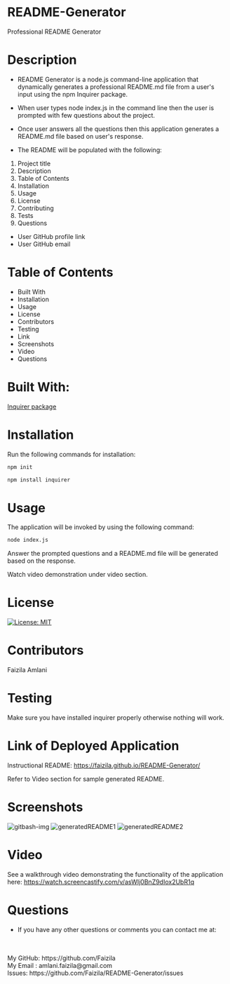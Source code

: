 # README-Generator

Professional README Generator

# Description

* README Generator is a node.js command-line application that dynamically generates a professional README.md file from a user's input using the npm Inquirer package.

* When user types node index.js in the command line then the user is prompted with few questions about the project.

* Once user answers all the questions then this application generates a README.md file based on user's response.

* The README will be populated with the following:

1. Project title
2. Description
3. Table of Contents
4. Installation
5. Usage
6. License
7. Contributing
8. Tests
9. Questions
- User GitHub profile link
- User GitHub email

# Table of Contents

* Built With
* Installation
* Usage
* License
* Contributors
* Testing
* Link
* Screenshots
* Video
* Questions

# Built With:

[Inquirer package](https://www.npmjs.com/package/inquirer)

# Installation

Run the following commands for installation:

```bash
npm init
```

```bash
npm install inquirer
```
# Usage

The application will be invoked by using the following command:

```bash
node index.js
```
Answer the prompted questions and a README.md file will be generated based on the response.

Watch video demonstration under video section.

# License

[![License: MIT](https://img.shields.io/badge/License-MIT-yellow.svg)](https://opensource.org/licenses/MIT)

# Contributors

Faizila Amlani

# Testing

Make sure you have installed inquirer properly otherwise nothing will work.

# Link of Deployed Application 

Instructional README: https://faizila.github.io/README-Generator/

Refer to Video section for sample generated README.

# Screenshots

![gitbash-img](https://user-images.githubusercontent.com/78191579/137217142-d9703061-a8e0-42ff-8d75-74ad21efe3b5.JPG)
![generatedREADME1](https://user-images.githubusercontent.com/78191579/137217147-766c4802-c5b7-45c9-aac2-887a5565cb97.JPG)
![generatedREADME2](https://user-images.githubusercontent.com/78191579/137217155-e789a72a-6c9d-4385-bd57-11165c612344.JPG)

# Video

See a walkthrough video demonstrating the functionality of the application here:
https://watch.screencastify.com/v/asWIj0BnZ9dIox2UbR1q

# Questions

- If you have any other questions or comments you can contact me at:
<br>
   <br>
   My GitHub: https://github.com/Faizila
   <br>
   My Email : amlani.faizila@gmail.com
   <br>
   Issues: https://github.com/Faizila/README-Generator/issues
